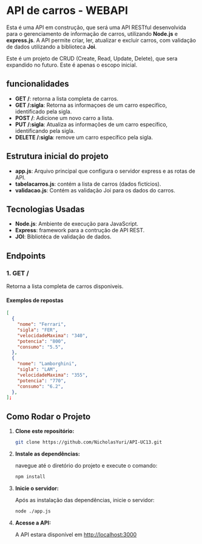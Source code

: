 # API de carros - WEBAPI

Esta é uma API em construção, que será uma API RESTful desenvolvida para o gerenciamento de informação de carros, utilizando
**Node.js** e **express.js**. A API permite criar, ler, atualizar e excluir carros, com validação de dados utilizando
a biblioteca **Joi**.

Este é um projeto de CRUD (Create, Read, Update, Delete), que sera expandido no futuro. Este é apenas o escopo inicial.

## funcionalidades

- **GET /**: retorna a lista completa de carros.
- **GET /:sigla**: Retorna as informaçoes de um carro especifíco, identificado pela sigla.
- **POST /**: Adicione um novo carro a lista.
- **PUT /:sigla**: Atualiza as informações de um carro específico, identificando pela sigla.
- **DELETE /:sigla**: remove um carro específico pela sigla.

## Estrutura inicial do projeto

- **app.js**: Arquivo principal que configura o servidor express e as rotas de API.
- **tabelacarros.js**: contém a lista de carros (dados fictícios).
- **validacao.js**: Contém as validação Joi para os dados do carros.

## Tecnologias Usadas

- **Node.js**: Ambiente de execução para JavaScript.
- **Express**: framework para a contrução de API REST.
- **JOI**: Bibliotéca de validação de dados.

## Endpoints

### 1. **GET /**

Retorna a lista completa de carros disponiveis.

#### Exemplos de repostas

```json
[
  {
    "nome": "Ferrari",
    "sigla": "FER",
    "velocidadeMaxima": "340",
    "potencia": "800",
    "consumo": "5.5",
  },
  {
    "nome": "Lamborghini",
    "sigla": "LAM",
    "velocidadeMaxima": "355",
    "potencia": "770",
    "consumo": "6.2",
  },
];
```

## Como Rodar o Projeto

1. **Clone este repositório:**

    ```Bash
    git clone https://github.com/NicholasYuri/API-UC13.git
    ```
2. **Instale as dependências:**

    navegue até o diretório do projeto e execute o comando:

    ```bash
    npm install
    ```

3. **Inicie o servidor:**

    Após as instalação das dependências, inicie o servidor:

    ```bash
    node ./app.js
    ```

4. **Acesse a API:**

    A API estara disponível em [http://localhost:3000](http://localhost:3000)